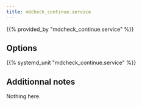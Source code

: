 ```yaml
---
title: mdcheck_continue.service
---
```


{{% provided_by "mdcheck_continue.service" %}}

## Options

{{% systemd_unit "mdcheck_continue.service" %}}

## Additionnal notes

Nothing here.